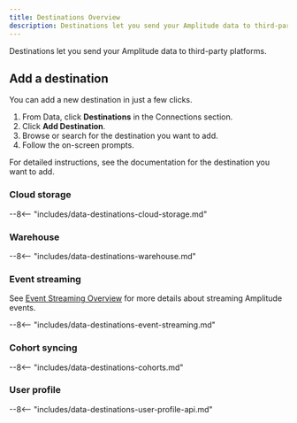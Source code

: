 ```yaml
---
title: Destinations Overview
description: Destinations let you send your Amplitude data to third-party platforms.
---
```


Destinations let you send your Amplitude data to third-party platforms.

## Add a destination

You can add a new destination in just a few clicks. 

1. From Data, click **Destinations** in the Connections section. 
2. Click **Add Destination**.
3. Browse or search for the destination you want to add. 
4. Follow the on-screen prompts. 

For detailed instructions, see the documentation for the destination you want to add. 

### Cloud storage

<!-- This content is used in several places. Make changes to includes/data-destinations-cloud-storage.md -->

--8<-- "includes/data-destinations-cloud-storage.md"

### Warehouse 

<!-- This content is used in several places. Make changes to includes/data-destinations-warehouse.md -->

--8<-- "includes/data-destinations-warehouse.md"

### Event streaming

See [Event Streaming Overview](event-streaming-home.md) for more details about streaming Amplitude events. 

<!-- This content is used in several places. Make changes to includes/data-destinations-event-streaming.md -->

--8<-- "includes/data-destinations-event-streaming.md"

### Cohort syncing

<!-- This content is used in several places. Make changes to includes/data-destinations--cohorts.md -->

--8<-- "includes/data-destinations-cohorts.md"

### User profile

<!-- This content is used in several places. Make changes to includes/data-destinations-user-profile-api.md -->

--8<-- "includes/data-destinations-user-profile-api.md"